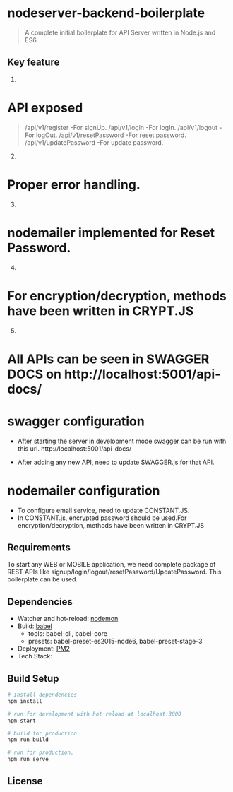 # nodeserver-backend-boilerplate

> A complete initial boilerplate for API Server written in Node.js and ES6.

## Key feature
1. 
# API exposed
> /api/v1/register         -For signUp.
> /api/v1/login            -For logIn.
> /api/v1/logout           -For logOut.
> /api/v1/resetPassword    -For reset password.
> /api/v1/updatePassword   -For update password.

2. 
# Proper error handling.

3. 
# nodemailer implemented for Reset Password.

4. 
# For encryption/decryption, methods have been written in CRYPT.JS

5. 
# All APIs can be seen in SWAGGER DOCS on http://localhost:5001/api-docs/

# swagger configuration
- After starting the server in development mode swagger can be run with this url.
  http://localhost:5001/api-docs/

- After adding any new API, need to update SWAGGER.js for that API.

# nodemailer configuration
- To configure email service, need to update CONSTANT.JS.
- In CONSTANT.js, encrypted password should be used.For encryption/decryption, methods have been written in      CRYPT.JS

## Requirements
To start any WEB or MOBILE application, we need complete package of REST APIs
like signup/login/logout/resetPassword/UpdatePassword.
This boilerplate can be used.

## Dependencies

- Watcher and hot-reload: [nodemon](http://nodemon.io/)
- Build: [babel](http://babeljs.io/)
    + tools: babel-cli, babel-core
    + presets: babel-preset-es2015-node6, babel-preset-stage-3
- Deployment: [PM2](https://github.com/Unitech/pm2)
- Tech Stack: 


## Build Setup

``` bash 
# install dependencies
npm install

# run for development with hot reload at localhost:3000
npm start

# build for production
npm run build

# run for production.
npm run serve
```
## License
